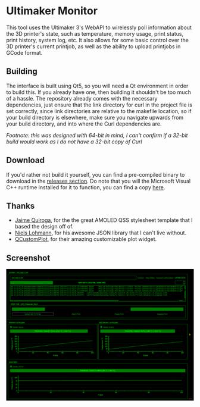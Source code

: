 # Ultimaker Monitor
This tool uses the Ultimaker 3's WebAPI to wirelessly poll information about the 3D printer's state, such as temperature, memory usage, print status, print history, system log, etc. It also allows for some basic control over the 3D printer's current printjob, as well as the ability to upload printjobs in GCode format.

## Building
The interface is built using Qt5, so you will need a Qt environment in order to build this. If you already have one, then building it shouldn't be too much of a hassle. The repository already comes with the necessary dependencies, just ensure that the link directory for curl in the project file is set correctly, since link directories are relative to the makefile location, so if your build directory is elsewhere, make sure you navigate upwards from your build directory, and into where the Curl dependencies are.

_Footnote: this was designed with 64-bit in mind, I can't confirm if a 32-bit build would work as I do not have a 32-bit copy of Curl_

## Download
If you'd rather not build it yourself, you can find a pre-compiled binary to download in the [releases section](https://github.com/MisanthropicShayna/ultimaker-monitor/releases).
Do note that you will the Microsoft Visual C++ runtime installed for it to function, you can find a copy [here](https://support.microsoft.com/en-us/help/2977003/the-latest-supported-visual-c-downloads).


## Thanks
- [Jaime Quiroga](https://github.com/GTRONICK), for the the great AMOLED QSS stylesheet template that I based the design off of.
- [Niels Lohmann](https://github.com/nlohmann), for his awesome JSON library that I can't live without.
- [QCustomPlot](https://www.qcustomplot.com/), for their amazing customizable plot widget.

## Screenshot
![](screenshots/ultimaker-monitor_UQNUYtjfxj.png?raw=true)
